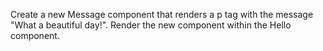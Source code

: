 Create a new Message component that renders a p tag with the message "What a beautiful day!".
Render the new component within the Hello component.